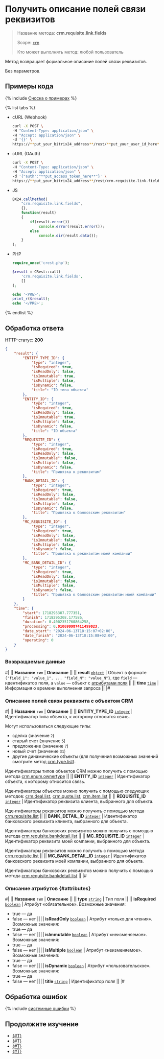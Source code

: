 # Получить описание полей связи реквизитов

> Название метода: **crm.requisite.link.fields**
>
> Scope: [`crm`](../../../scopes/permissions.md)
>
> Кто может выполнять метод: любой пользователь

Метод возвращает формальное описание полей связи реквизитов.

Без параметров.

## Примеры кода

{% include [Сноска о примерах](../../../../_includes/examples.md) %}

{% list tabs %}

- cURL (Webhook)

    ```bash
    curl -X POST \
    -H "Content-Type: application/json" \
    -H "Accept: application/json" \
    -d '{}' \
    https://**put_your_bitrix24_address**/rest/**put_your_user_id_here**/**put_your_webhook_here**/crm.requisite.link.fields
    ```

- cURL (OAuth) 

    ```bash
    curl -X POST \
    -H "Content-Type: application/json" \
    -H "Accept: application/json" \
    -d '{"auth":"**put_access_token_here**"}' \
    https://**put_your_bitrix24_address**/rest/crm.requisite.link.fields
    ```

- JS

    ```js
    BX24.callMethod(
        "crm.requisite.link.fields",
        {},
        function(result)
        {
            if(result.error())
                console.error(result.error());
            else
                console.dir(result.data());
        }
    );
    ```

- PHP

    ```php
    require_once('crest.php');

    $result = CRest::call(
        'crm.requisite.link.fields',
        []
    );

    echo '<PRE>';
    print_r($result);
    echo '</PRE>';
    ```

{% endlist %}

## Обработка ответа

HTTP-статус: **200**

```json
{
    "result": {
        "ENTITY_TYPE_ID": {
            "type": "integer",
            "isRequired": true,
            "isReadOnly": false,
            "isImmutable": true,
            "isMultiple": false,
            "isDynamic": false,
            "title": "ID типа объекта"
        },
        "ENTITY_ID": {
            "type": "integer",
            "isRequired": true,
            "isReadOnly": false,
            "isImmutable": true,
            "isMultiple": false,
            "isDynamic": false,
            "title": "ID объекта"
        },
        "REQUISITE_ID": {
            "type": "integer",
            "isRequired": true,
            "isReadOnly": false,
            "isImmutable": false,
            "isMultiple": false,
            "isDynamic": false,
            "title": "Привязка к реквизитам"
        },
        "BANK_DETAIL_ID": {
            "type": "integer",
            "isRequired": true,
            "isReadOnly": false,
            "isImmutable": false,
            "isMultiple": false,
            "isDynamic": false,
            "title": "Привязка к банковским реквизитам"
        },
        "MC_REQUISITE_ID": {
            "type": "integer",
            "isRequired": true,
            "isReadOnly": false,
            "isImmutable": false,
            "isMultiple": false,
            "isDynamic": false,
            "title": "Привязка к реквизитам моей компании"
        },
        "MC_BANK_DETAIL_ID": {
            "type": "integer",
            "isRequired": true,
            "isReadOnly": false,
            "isImmutable": false,
            "isMultiple": false,
            "isDynamic": false,
            "title": "Привязка к банковским реквизитам моей компании"
        }
    },
    "time": {
        "start": 1718295307.777351,
        "finish": 1718295308.177586,
        "duration": 0.4002351760864258,
        "processing": 0.010699987411499023,
        "date_start": "2024-06-13T18:15:07+02:00",
        "date_finish": "2024-06-13T18:15:08+02:00",
        "operating": 0
    }
}
```

### Возвращаемые данные

#|
|| **Название**
`тип` | **Описание** ||
|| **result**
[`object`](../../../data-types.md) | Объект в формате `{"field_1": "value_1", ... "field_N": "value_N"}`, где `field` — идентификатор поля, а `value` — объект с [атрибутами поля](#attributes) ||
|| **time**
[`time`](../../../data-types.md) | Информация о времени выполнения запроса ||
|#

### Описание полей связи реквизита с объектом CRM

#|
|| **Название**
`тип` | **Описание** ||
|| **ENTITY_TYPE_ID**
[`integer`](../../../data-types.md) | Идентификатор типа объекта, к которому относится связь.

Могут использоваться следующие типы:
- сделка (значение `2`)
- старый счет (значение `5`)
- предложение (значение `7`)
- новый счет (значение `31`)
- другие динамические объекты (для получения возможных значений смотрите метод [crm.type.list](../../universal/user-defined-object-types/crm-type-list.md)).

Идентификаторы типов объектов CRM можно получить с помощью метода [crm.enum.ownertype](../../auxiliary/enum/crm-enum-owner-type.md) 
||
|| **ENTITY_ID**
[`integer`](../../../data-types.md) | Идентификатор объекта, к которому относится связь. 

Идентификаторы объектов можно получить с помощью следующих методов: [crm.deal.list](../../deals/crm-deal-list.md), [crm.quote.list](../../quote/crm-quote-list.md), [crm.item.list](../../universal/crm-item-list.md) ||
|| **REQUISITE_ID**
[`integer`](../../../data-types.md) | Идентификатор реквизита клиента, выбранного для объекта. 

Идентификаторы реквизитов можно получить с помощью метода [crm.requisite.list](../universal/crm-requisite-list.md) ||
|| **BANK_DETAIL_ID**
[`integer`](../../../data-types.md) | Идентификатор банковского реквизита клиента, выбранного для объекта.

Идентификаторы банковских реквизитов можно получить с помощью метода [crm.requisite.bankdetail.list](../bank-detail/crm-requisite-bank-detail-list.md) ||
|| **MC_REQUISITE_ID**
[`integer`](../../../data-types.md) | Идентификатор реквизита моей компании, выбранного для объекта. 

Идентификаторы реквизитов можно получить с помощью метода [crm.requisite.list](../universal/crm-requisite-list.md) ||
|| **MC_BANK_DETAIL_ID**
[`integer`](../../../data-types.md) | Идентификатор банковского реквизита моей компании, выбранного для объекта. 

Идентификаторы банковских реквизитов можно получить с помощью метода [crm.requisite.bankdetail.list](../bank-detail/crm-requisite-bank-detail-list.md) ||
|#

### Описание атрибутов {#attributes}

#|
|| **Название**
`тип` | **Описание** ||
|| **type**
[`string`](../../../data-types.md) | Тип поля ||
|| **isRequired**
[`boolean`](../../../data-types.md) | Атрибут «обязательное». Возможные значения:
- true — да
- false — нет
||
|| **isReadOnly**
[`boolean`](../../../data-types.md) | Атрибут «только для чтения». Возможные значения:
- true — да
- false — нет
||
|| **isImmutable**
[`boolean`](../../../data-types.md) | Атрибут «неизменяемое». Возможные значения:
- true — да
- false — нет
||
|| **isMultiple**
[`boolean`](../../../data-types.md) | Атрибут «неизменяемое». Возможные значения:
- true — да
- false — нет
||
|| **isDynamic**
[`boolean`](../../../data-types.md) | Атрибут «пользовательское». Возможные значения:
- true — да
- false — нет
||
|| **title**
[`string`](../../../data-types.md) | Идентификатор поля ||
|#

## Обработка ошибок

{% include [системные ошибки](../../../../_includes/system-errors.md) %}

## Продолжите изучение

- [{#T}](./crm-requisite-link-register.md)
- [{#T}](./crm-requisite-link-get.md)
- [{#T}](./crm-requisite-link-list.md)
- [{#T}](./crm-requisite-link-unregister.md)
